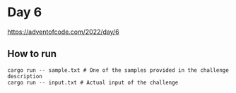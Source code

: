 # Day 6

https://adventofcode.com/2022/day/6

## How to run

```
cargo run -- sample.txt # One of the samples provided in the challenge description
cargo run -- input.txt # Actual input of the challenge
```
